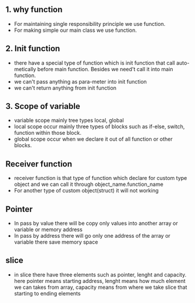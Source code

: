 ## 1. why function

- For maintaining single responsibility principle we use function.
- For making simple our main class we use function.

## 2. Init function

- there have a special type of function which is init function that call auto-metically before main function. Besides we need't call it into main function.
- we can't pass anything as para-meter into init function
- we can't return anything from init function

## 3. Scope of variable

- variable scope mainly tree types local, global
- local scope occur mainly three types of blocks such as if-else, switch, function within those block.
- global scope occur when we declare it out of all function or other blocks.

## Receiver function
- receiver function is that type of function which declare for custom type object and we can call it through object_name.function_name
- For another type of custom object(struct) it will not working

## Pointer
- In pass by value there will be copy only values into another array or variable or memory address 
- In pass by address there will go only one address of the array or variable there save memory space

## slice 
- in slice there have three elements such as pointer, lenght and capacity. here pointer means starting address, lenght means how much element we can takes from array, capacity means from where we take slice that starting to ending elements